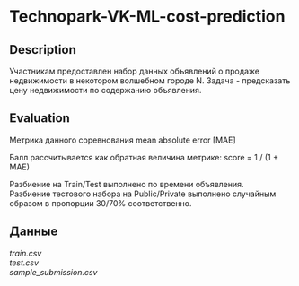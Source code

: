 # Technopark-VK-ML-cost-prediction
## Description
Участникам предоставлен набор данных объявлений о продаже недвижимости в некотором волшебном городе N. Задача - предсказать цену недвижимости по содержанию объявления.
## Evaluation
Метрика данного соревнования mean absolute error [MAE]

Балл рассчитывается как обратная величина метрике: score = 1 / (1 + MAE)

Разбиение на Train/Test выполнено по времени объявления.\
Разбиение тестового набора на Public/Private выполнено случайным образом в пропорции 30/70% соответственно.
## Данные
_train.csv_\
_test.csv_\
_sample_submission.csv_
